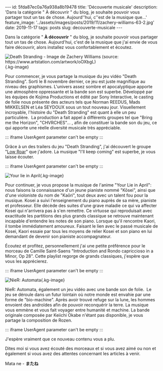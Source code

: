\-\-- id: 5fda87ec0a76a938a8b19478 title: \'Découverte musicale\'
description: \'Dans la catégorie \" À découvrir \" du blog, je souhaite
pouvoir vous partager tout un tas de chose. Aujourd\'\'hui, c\'\'est de
la musique que...\' feature_image:
\'../assets/images/posts/2019/11/zachery-williams-63-2.jpg\' date:
2019-11-17 tags: posts slug: decouverte-musicale \-\--

Dans la catégorie \" **À découvrir** \" du blog, je souhaite pouvoir
vous partager tout un tas de chose. Aujourd\'hui, c\'est de la musique
que j\'ai envie de vous faire découvrir, alors installez vous
confortablement et écoutez.

![Death Stranding - Image de Zachery Williams (source:
<https://www.artstation.com/artwork/oOXbgL>)](../assets/images/posts/2019/11/zachery-williams-64.jpg){.kg-image}

Pour commencer, je vous partage la musique du jeu vidéo \"Death
Stranding\". Sorti le 8 novembre dernier, ce jeu est juste magnifique au
niveau des graphismes. L\'univers assez sombre et apocalyptique apporte
une atmosphère oppressante et la bande son est superbe. Développé par
les équipes de Kojima Productions et édité par Sony Interactive, le
casting de folie nous présente des acteurs tels que Norman REEDUS, Mads
MIKKELSEN et Léa SEYDOUX sous un tout nouveau jour. Visuellement
incroyable, l\'histoire du \"Death Stranding\" est quant à elle un peu
particulière.  La production a fait appel à différents groupes tel que
\"Bring me the Horizon\", \"CHVRCHES\"\... , afin de constituer la bande
son du jeu, ce qui apporte une réelle diversité musicale très
appréciable.

::: iframe
UserAgent parameter can\'t be empty
:::

Grâce à un des trailers du jeu \"Death Stranding\", j\'ai découvert le
groupe \"[Low Roar](http://www.lowroarmusic.com/)\" que j\'adore. La
musique \"I\'ll keep coming\" est superbe, je vous laisse écouter.

::: iframe
UserAgent parameter can\'t be empty
:::

![Your lie in
April](../assets/images/posts/2019/11/thumb-1920-598673.jpg){.kg-image}

Pour continuer, je vous propose la musique de l\'anime \"Your Lie in
April\": nous faisons la connaissance d\'un jeune pianiste nommé
\"Kōsei\", ainsi que d\'une violoniste du nom de \"Kaōri\", tout deux
avec un talent fou pour la musique. Kosei a suivi l\'enseignement du
piano auprès de sa mère, pianiste et professeur. Elle décède des suites
d\'une grave maladie ce qui va affecter Kosei qui n\'arrivera pas à
s\'en remettre. Ce virtuose qui reproduisait avec exactitude les
partitions des plus grands classique se retrouve maintenant incapable
d\'entendre les notes de son piano. Lorsque qu\'il rencontre Kaori, il
tombe immédiatement amoureux. Faisant le lien avec le passé musicale de
Kosei, Kaori essaie par tous les moyens de relier Kosei et son piano en
lui demandant de devenir son pianiste accompagnateur.

Écoutez et profitez, personnellement j\'ai une petite préférence pour le
morceau de Camille Saint-Saens \"Introduction and Rondo capriccioso in a
Minor, Op 28\". Cette playlist regorge de grands classiques, j\'espère
que vous les apprécierez.  

::: iframe
UserAgent parameter can\'t be empty
:::

![NieR:
Automata](../assets/images/posts/2019/11/maxresdefault-5-ds1-1340x1340.jpg){.kg-image}

NieR: Automata, également un jeu vidéo avec une bande son de folie.  Le
jeu se déroule dans un futur lointain où notre monde est envahie par une
forme de \"bio-machine\". Après avoir trouvé refuge sur la lune, les
hommes envoient des androïdes afin de pouvoir reconquérir la terre. La
musique vous emmène et vous fait voyager entre humanité et machine. La
bande originale composée par Keiichi Okabe n\'étant pas disponible, je
vous partage la composition de Rozen.

::: iframe
UserAgent parameter can\'t be empty
:::

J\'espère vraiment que ce nouveau contenu vous a plu.

Dites moi si vous avez écouté des morceaux et si vous avez aimé ou non
et également si vous avez des attentes concernant les articles à venir.

Mata ne -
************************************************またね************************************************
